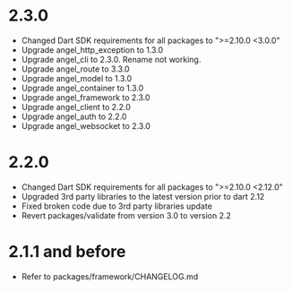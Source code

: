 # 2.3.0
* Changed Dart SDK requirements for all packages to ">=2.10.0 <3.0.0"
* Upgrade angel_http_exception to 1.3.0
* Upgrade angel_cli to 2.3.0. Rename not working.
* Upgrade angel_route to 3.3.0
* Upgrade angel_model to 1.3.0
* Upgrade angel_container to 1.3.0
* Upgrade angel_framework to 2.3.0
* Upgrade angel_client to 2.2.0
* Upgrade angel_auth to 2.2.0
* Upgrade angel_websocket to 2.3.0



# 2.2.0
* Changed Dart SDK requirements for all packages to ">=2.10.0 <2.12.0"
* Upgraded 3rd party libraries to the latest version prior to dart 2.12
* Fixed broken code due to 3rd party libraries update
* Revert packages/validate from version 3.0 to version 2.2

# 2.1.1 and before
* Refer to packages/framework/CHANGELOG.md

